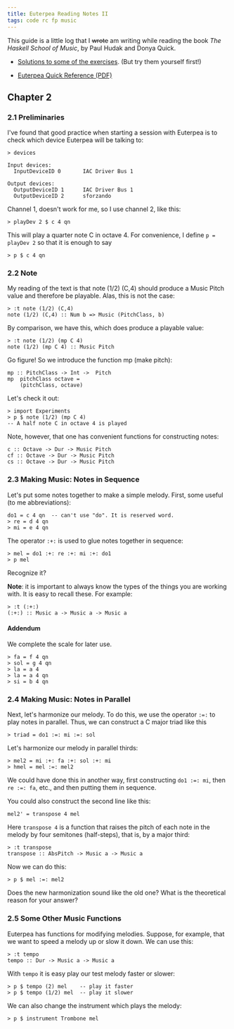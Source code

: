 ```yaml
---
title: Euterpea Reading Notes II
tags: code rc fp music
---
```


This guide is a little log that I ~~wrote~~ am writing
while reading the book *The Haskell School of Music*,
by Paul Hudak and Donya Quick.  

- [Solutions to some of the exercises](https://github.com/jxxcarlson/euterpea-exercises).
(But try them yourself first!)

- [Euterpea Quick Reference (PDF)](http://euterpea.com/wp-content/uploads/2016/12/Euterpea_Quick_Reference.pdf)

## Chapter 2

### 2.1 Preliminaries

I've found that good practice when starting a session
with Euterpea is to check which device Euterpea will
be talking to:

```
> devices

Input devices:
  InputDeviceID 0       IAC Driver Bus 1

Output devices:
  OutputDeviceID 1      IAC Driver Bus 1
  OutputDeviceID 2      sforzando
```

Channel 1, doesn't work for me, so I use channel 2,
like this:

```
> playDev 2 $ c 4 qn
```

This will play a quarter note C in octave 4.
For convenience, I define `p = playDev 2` so that it
is enough to say

```
> p $ c 4 qn
```

### 2.2 Note

My reading of the text is that
note (1/2) (C,4) should produce a Music Pitch
value and therefore be playable.  Alas, this
is not the case:

```
> :t note (1/2) (C,4)
note (1/2) (C,4) :: Num b => Music (PitchClass, b)
```

By comparison, we have this, which does produce
a playable value:

```
> :t note (1/2) (mp C 4)
note (1/2) (mp C 4) :: Music Pitch
```


Go figure!  So we introduce the function mp
(make pitch):

```
mp :: PitchClass -> Int ->  Pitch
mp  pitchClass octave =
    (pitchClass, octave)
```

Let's check it out:

```
> import Experiments
> p $ note (1/2) (mp C 4)
-- A half note C in octave 4 is played
```  

Note, however, that one has convenient functions for
constructing notes:

```
c :: Octave -> Dur -> Music Pitch
cf :: Octave -> Dur -> Music Pitch
cs :: Octave -> Dur -> Music Pitch
```

### 2.3 Making Music: Notes in Sequence  

Let's put some notes together to make a simple melody.
First, some useful (to me abbreviations):

```
do1 = c 4 qn  -- can't use "do". It is reserved word.
> re = d 4 qn
> mi = e 4 qn
```

The operator `:+:` is used to glue notes together in
sequence:

```
> mel = do1 :+: re :+: mi :+: do1
> p mel
```

Recognize it?

**Note**: it is important to always know the types of the
things you are working with. It is easy to recall these.
For example:

```
> :t (:+:)
(:+:) :: Music a -> Music a -> Music a
```

#### Addendum

We complete the scale for later use.

```
> fa = f 4 qn
> sol = g 4 qn
> la = a 4
> la = a 4 qn
> si = b 4 qn
```

### 2.4 Making Music: Notes in Parallel  

Next, let's harmonize our melody.  To do this,
we use the operator `:=:` to play notes in parallel.
Thus, we can construct a C major triad like this

```
> triad = do1 :=: mi :=: sol
```  

Let's harmonize our melody in parallel thirds:

```
> mel2 = mi :+: fa :+: sol :+: mi
> hmel = mel :=: mel2
```

We could have done this in another way, first constructing
`do1 :=: mi`, then `re :=: fa`, etc., and then putting them
in sequence.

You could also construct the second line like this:

```
mel2' = transpose 4 mel
```

Here `transpose 4` is a function that raises the pitch of
each note in the melody by four semitones (half-steps),
that is, by a major third:

```
> :t transpose
transpose :: AbsPitch -> Music a -> Music a
```

Now we can do this:

```
> p $ mel :=: mel2
```

Does the new harmonization sound like the old one?
What is the theoretical reason for your answer?


### 2.5 Some Other Music Functions

Euterpea has functions for modifying melodies.
Suppose, for example, that we want to speed
a melody up or slow it down.  We can use this:


```
> :t tempo
tempo :: Dur -> Music a -> Music a
```

With `tempo` it is easy play our test melody
faster or slower:

```
> p $ tempo (2) mel    -- play it faster
> p $ tempo (1/2) mel  -- play it slower
```

We can also change the instrument which plays the melody:

```
> p $ instrument Trombone mel
```
